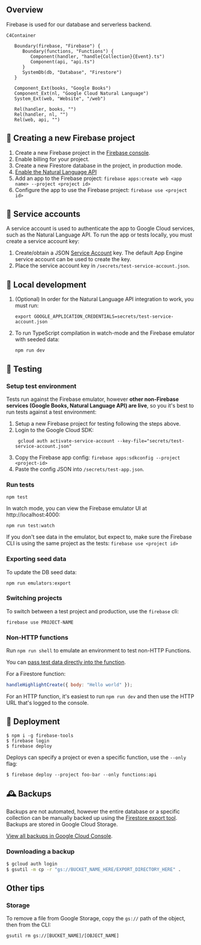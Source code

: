 ## Overview

Firebase is used for our database and serverless backend.

```mermaid
C4Container

   Boundary(firebase, "Firebase") {
      Boundary(functions, "Functions") {
         Component(handler, "handle{Collection}{Event}.ts")
         Component(api, "api.ts")
      }
      SystemDb(db, "Database", "Firestore")
   }

   Component_Ext(books, "Google Books")
   Component_Ext(nl, "Google Cloud Natural Language")
   System_Ext(web, "Website", "/web")

   Rel(handler, books, "")
   Rel(handler, nl, "")
   Rel(web, api, "")
```

## 🐣 Creating a new Firebase project

1. Create a new Firebase project in the [Firebase console](https://console.firebase.google.com/).
1. Enable billing for your project.
1. Create a new Firestore database in the project, in production mode.
1. [Enable the Natural Language API](https://console.cloud.google.com/flows/enableapi?apiid=language.googleapis.com)
1. Add an app to the Firebase project: `firebase apps:create web <app name> --project <project id>`
1. Configure the app to use the Firebase project: `firebase use <project id>`

## 🔑 Service accounts

A service account is used to authenticate the app to Google Cloud services, such as the Natural Language API. To run the app or tests locally, you must create a service account key:

1. Create/obtain a JSON [Service Account](https://console.cloud.google.com/iam-admin/serviceaccounts) key. The default App Engine service account can be used to create the key.
1. Place the service account key in `/secrets/test-service-account.json`.

## 🧰 Local development

1. (Optional) In order for the Natural Language API integration to work, you must run:
   ```
   export GOOGLE_APPLICATION_CREDENTIALS=secrets/test-service-account.json
   ```
1. To run TypeScript compilation in watch-mode and the Firebase emulator with seeded data:
   ```
   npm run dev
   ```

## 🧪 Testing

### Setup test environment

Tests run against the Firebase emulator, however **other non-Firebase services (Google Books, Natural Language API) are live**, so you it's best to run tests against a test environment:

1. Setup a new Firebase project for testing following the steps above.
1. Login to the Google Cloud SDK:
   ```
    gcloud auth activate-service-account --key-file="secrets/test-service-account.json"
   ```
1. Copy the Firebase app config: `firebase apps:sdkconfig --project <project-id>`
1. Paste the config JSON into `/secrets/test-app.json`.

### Run tests

```
npm test
```

In watch mode, you can view the Firebase emulator UI at http://localhost:4000:

```
npm run test:watch
```

If you don't see data in the emulator, but expect to, make sure the Firebase CLI is using the same project as the tests: `firebase use <project id>`

### Exporting seed data

To update the DB seed data:

```
npm run emulators:export
```

### Switching projects

To switch between a test project and production, use the `firebase` cli:

```
firebase use PROJECT-NAME
```

### Non-HTTP functions

Run `npm run shell` to emulate an environment to test non-HTTP Functions.

You can [pass test data directly into the function](https://firebase.google.com/docs/functions/local-emulator).

For a Firestore function:

```js
handleHighlightCreate({ body: "Hello world" });
```

For an HTTP function, it's easiest to run `npm run dev` and then use the HTTP URL that's logged to the console.

## 🚀 Deployment

```
$ npm i -g firebase-tools
$ firebase login
$ firebase deploy
```

Deploys can specify a project or even a specific function, use the `--only` flag:

```
$ firebase deploy --project foo-bar --only functions:api
```

## 🕰️ Backups

Backups are not automated, however the entire database or a specific collection can be manually backed up using the [Firestore export tool](https://firebase.google.com/docs/firestore/manage-data/export-import). Backups are stored in Google Cloud Storage.

[View all backups in Google Cloud Console](https://console.cloud.google.com/firestore/databases/-default-/import-export).

### Downloading a backup

```sh
$ gcloud auth login
$ gsutil -m cp -r "gs://BUCKET_NAME_HERE/EXPORT_DIRECTORY_HERE" .
```

## Other tips

### Storage

To remove a file from Google Storage, copy the `gs://` path of the object, then from the CLI:

```
gsutil rm gs://[BUCKET_NAME]/[OBJECT_NAME]
```
